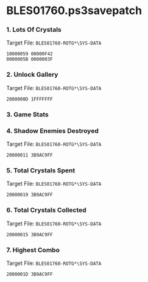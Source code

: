 # BLES01760.ps3savepatch

### 1. Lots Of Crystals

Target File: `BLES01760-ROTG*\SYS-DATA`

```
10000059 00000F42
0000005B 0000003F
```

### 2. Unlock Gallery

Target File: `BLES01760-ROTG*\SYS-DATA`

```
2000000D 1FFFFFFF
```

### 3. Game Stats
### 4. Shadow Enemies Destroyed

Target File: `BLES01760-ROTG*\SYS-DATA`

```
20000011 3B9AC9FF
```

### 5. Total Crystals Spent

Target File: `BLES01760-ROTG*\SYS-DATA`

```
20000019 3B9AC9FF
```

### 6. Total Crystals Collected

Target File: `BLES01760-ROTG*\SYS-DATA`

```
20000015 3B9AC9FF
```

### 7. Highest Combo

Target File: `BLES01760-ROTG*\SYS-DATA`

```
2000001D 3B9AC9FF
```

